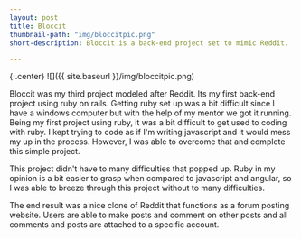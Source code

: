 ```yaml
---
layout: post
title: Bloccit
thumbnail-path: "img/bloccitpic.png"
short-description: Bloccit is a back-end project set to mimic Reddit.

---
```


{:.center}
![]({{ site.baseurl }}/img/bloccitpic.png)

Bloccit was my third project modeled after Reddit. Its my first back-end project using ruby on rails. Getting ruby set up was a bit difficult since I have a windows computer but with the help of my mentor we got it running. Being my first project using ruby, it was a bit difficult to get used to coding with ruby. I kept trying to code as if I'm writing javascript and it would mess my up in the process. However, I was able to overcome that and complete this simple project.

This project didn't have to many difficulties that popped up. Ruby in my opinion is a bit easier to grasp when compared to javascript and angular, so I was able to breeze through this project without to many difficulties.

The end result was a nice clone of Reddit that functions as a forum posting website. Users are able to make posts and comment on other posts and all comments and posts are attached to a specific account.
